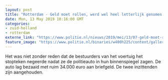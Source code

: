 ```yaml
---
layout: post
title: "Rotterdam - Geld moet rollen, werd wel heel letterlijk genomen....."
date: Mon, 13 May 2019 10:16:00 GMT
categories: 
- zuid-holland 
- rotterdam 
externe_link: "https://www.politie.nl/nieuws/2019/mei/13/07-geld-moet-rollen-werd-wel-heel-letterlijk-genomen.html"
feature_image: "https://www.politie.nl/binaries/w400h225/content/gallery/politie/nieuws/2019/mei/07-rt/geldinauto.jpg"
---
```


Het was niet zonder reden dat de bestuurders van het voertuig het stopteken negeerde nadat ze de politieauto in hun binnenspiegel zagen. De auto lag bezaaid met ruim 34.000 euro aan briefgeld. De twee inzittenden zijn aangehouden.
